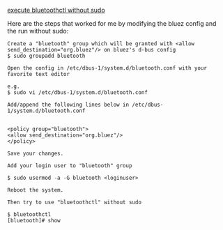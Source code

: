 [execute bluetoothctl without sudo](https://stackoverflow.com/questions/48279646/bluetoothctl-no-default-controller-available)

Here are the steps that worked for me by modifying the bluez config and the run without sudo:
```
Create a "bluetooth" group which will be granted with <allow send_destination="org.bluez"/> on bluez's d-bus config
$ sudo groupadd bluetooth

Open the config in /etc/dbus-1/system.d/bluetooth.conf with your favorite text editor

e.g.
$ sudo vi /etc/dbus-1/system.d/bluetooth.conf

Add/append the following lines below in /etc/dbus-1/system.d/bluetooth.conf


<policy group="bluetooth">
<allow send_destination="org.bluez"/>
</policy>

Save your changes.

Add your login user to "bluetooth" group

$ sudo usermod -a -G bluetooth <loginuser>

Reboot the system.

Then try to use "bluetoothctl" without sudo

$ bluetoothctl
[bluetooth]# show
```
